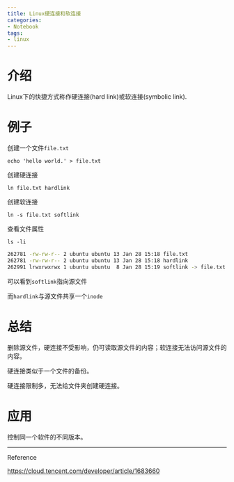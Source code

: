 ```yaml
---
title: Linux硬连接和软连接
categories:
- Notebook
tags:
- linux
---
```


# 介绍

Linux下的快捷方式称作硬连接(hard link)或软连接(symbolic link).

# 例子

创建一个文件`file.txt`

`echo 'hello world.' > file.txt`

创建硬连接

`ln file.txt hardlink`

创建软连接

`ln -s file.txt softlink`

查看文件属性

`ls -li`

```sh
262781 -rw-rw-r-- 2 ubuntu ubuntu 13 Jan 28 15:18 file.txt
262781 -rw-rw-r-- 2 ubuntu ubuntu 13 Jan 28 15:18 hardlink
262991 lrwxrwxrwx 1 ubuntu ubuntu  8 Jan 28 15:19 softlink -> file.txt
```



可以看到`softlink`指向源文件

而`hardlink`与源文件共享一个`inode`

# 总结

删除源文件，硬连接不受影响，仍可读取源文件的内容；软连接无法访问源文件的内容。

硬连接类似于一个文件的备份。

硬连接限制多，无法给文件夹创建硬连接。

# 应用

控制同一个软件的不同版本。



----

Reference

https://cloud.tencent.com/developer/article/1683660